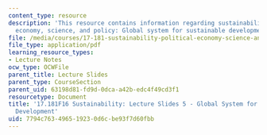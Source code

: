 ```yaml
---
content_type: resource
description: 'This resource contains information regarding sustainability: political
  economy, science, and policy: Global system for sustainable development.'
file: /media/courses/17-181-sustainability-political-economy-science-and-policy-fall-2016/7794c763496519230d6cbe93f7d60fbb_MIT17_181F16_Week5GSSD.pdf
file_type: application/pdf
learning_resource_types:
- Lecture Notes
ocw_type: OCWFile
parent_title: Lecture Slides
parent_type: CourseSection
parent_uid: 63198d81-fd9d-0dca-a42b-edc4f49cd3f1
resourcetype: Document
title: '17.181F16 Sustainability: Lecture Slides 5 - Global System for Sustainable
  Development'
uid: 7794c763-4965-1923-0d6c-be93f7d60fbb
---
```

